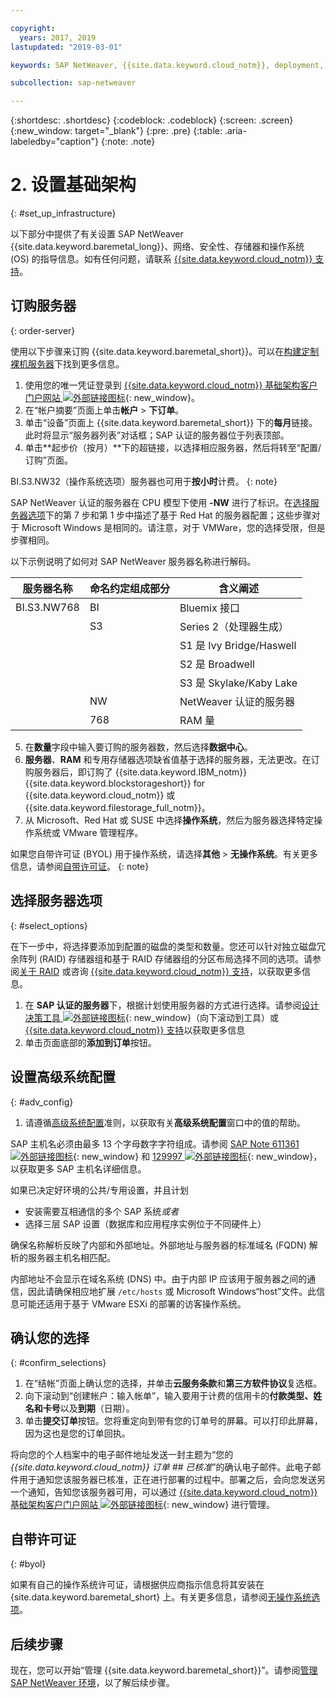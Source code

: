 ```yaml
---

copyright:
  years: 2017, 2019
lastupdated: "2019-03-01"

keywords: SAP NetWeaver, {{site.data.keyword.cloud_notm}}, deployment, BYOL

subcollection: sap-netweaver

---
```


{:shortdesc: .shortdesc}
{:codeblock: .codeblock}
{:screen: .screen}
{:new_window: target="_blank"}
{:pre: .pre}
{:table: .aria-labeledby="caption"}
{:note: .note}

# 2. 设置基础架构
{: #set_up_infrastructure}

以下部分中提供了有关设置 SAP NetWeaver {{site.data.keyword.baremetal_long}}、网络、安全性、存储器和操作系统 (OS) 的指导信息。如有任何问题，请联系 [{{site.data.keyword.cloud_notm}} 支持](/docs/get-support?topic=get-support-getting-customer-support#getting-customer-support)。

## 订购服务器
{: order-server}

使用以下步骤来订购 {{site.data.keyword.baremetal_short}}。可以在[构建定制裸机服务器](/docs/bare-metal?topic=bare-metal-ordering-baremetal-server#ordering-baremetal-server)下找到更多信息。

1. 使用您的唯一凭证登录到 [{{site.data.keyword.cloud_notm}} 基础架构客户门户网站 ![外部链接图标](../../icons/launch-glyph.svg "外部链接图标")](https://control.softlayer.com){: new_window}。
2. 在“帐户摘要”页面上单击**帐户** > **下订单**。
3. 单击“设备”页面上 {{site.data.keyword.baremetal_short}} 下的**每月**链接。此时将显示“服务器列表”对话框；SAP 认证的服务器位于列表顶部。
4. 单击**起步价（按月）**下的超链接，以选择相应服务器，然后将转至“配置/订购”页面。

BI.S3.NW32（操作系统选项）服务器也可用于**按小时**计费。
{: note}

   SAP NetWeaver 认证的服务器在 CPU 模型下使用 **-NW** 进行了标识。在[选择服务器选项](#select_options)下的第 7 步和第 1 步中描述了基于 Red Hat 的服务器配置；这些步骤对于 Microsoft Windows 是相同的。请注意，对于 VMWare，您的选择受限，但是步骤相同。

   以下示例说明了如何对 SAP NetWeaver 服务器名称进行解码。

|服务器名称|命名约定组成部分|含义阐述|
| --- | --- | --- |
| BI.S3.NW768 | BI | Bluemix 接口 |
| | S3 | Series 2（处理器生成）|
| | | S1 是 Ivy Bridge/Haswell |
| | | S2 是 Broadwell |
| | | S3 是 Skylake/Kaby Lake |
| | NW | NetWeaver 认证的服务器|
| | 768 |RAM 量|

5. 在**数量**字段中输入要订购的服务器数，然后选择**数据中心**。
6. **服务器**、**RAM** 和专用存储器选项缺省值基于选择的服务器，无法更改。在订购服务器后，即订购了 {{site.data.keyword.IBM_notm}} {{site.data.keyword.blockstorageshort}} for {{site.data.keyword.cloud_notm}} 或 {{site.data.keyword.filestorage_full_notm}}。
7. 从 Microsoft、Red Hat 或 SUSE 中选择**操作系统**，然后为服务器选择特定操作系统或 VMware 管理程序。

如果您自带许可证 (BYOL) 用于操作系统，请选择**其他** > **无操作系统**。有关更多信息，请参阅[自带许可证](#byol)。
{: note}

## 选择服务器选项
{: #select_options}

在下一步中，将选择要添加到配置的磁盘的类型和数量。您还可以针对独立磁盘冗余阵列 (RAID) 存储器组和基于 RAID 存储器组的分区布局选择不同的选项。请参阅[关于 RAID](/docs/bare-metal?topic=bare-metal-about-raid#about-raid) 或咨询 [{{site.data.keyword.cloud_notm}} 支持](/docs/get-support?topic=get-support-getting-customer-support#getting-customer-support)，以获取更多信息。

1. 在 **SAP 认证的服务器**下，根据计划使用服务器的方式进行选择。请参阅[设计决策工具 ![外部链接图标](../../icons/launch-glyph.svg "外部链接图标")](https://github.com/ibm-cloud-architecture/infrastructure-design-decision-tool){: new_window}（向下滚动到工具）或 [{{site.data.keyword.cloud_notm}} 支持](/docs/get-support?topic=get-support-getting-customer-support#getting-customer-support)以获取更多信息
2. 单击页面底部的**添加到订单**按钮。

## 设置高级系统配置
{: #adv_config}

1. 请遵循[高级系统配置](/docs/bare-metal?topic=bare-metal-ordering-baremetal-server#ordering-baremetal-server)准则，以获取有关**高级系统配置**窗口中的值的帮助。

SAP 主机名必须由最多 13 个字母数字字符组成。请参阅 [SAP Note 611361 ![外部链接图标](../../icons/launch-glyph.svg "外部链接图标")](https://launchpad.support.sap.com/#/611361){: new_window} 和 [129997 ![外部链接图标](../../icons/launch-glyph.svg "外部链接图标")](https://launchpad.support.sap.com/#/129997){: new_window}，以获取更多 SAP 主机名详细信息。

如果已决定好环境的公共/专用设置，并且计划
  * 安装需要互相通信的多个 SAP 系统*或者*
  * 选择三层 SAP 设置（数据库和应用程序实例位于不同硬件上）

确保名称解析反映了内部和外部地址。外部地址与服务器的标准域名 (FQDN) 解析的服务器主机名相匹配。

内部地址不会显示在域名系统 (DNS) 中。由于内部 IP 应该用于服务器之间的通信，因此请确保相应地扩展 `/etc/hosts` 或 Microsoft Windows“host”文件。此信息可能还适用于基于 VMware ESXi 的部署的访客操作系统。

## 确认您的选择
{: #confirm_selections}

1. 在“结帐”页面上确认您的选择，并单击**云服务条款**和**第三方软件协议**复选框。
2. 向下滚动到“创建帐户：输入帐单”，输入要用于计费的信用卡的**付款类型、姓名和卡号**以及**到期**（日期）。
3. 单击**提交订单**按钮。您将重定向到带有您的订单号的屏幕。可以打印此屏幕，因为这也是您的订单回执。

将向您的个人档案中的电子邮件地址发送一封主题为“您的 _{{site.data.keyword.cloud_notm}} 订单 ## 已核准_”的确认电子邮件。此电子邮件用于通知您该服务器已核准，正在进行部署的过程中。部署之后，会向您发送另一个通知，告知您该服务器可用，可以通过 [{{site.data.keyword.cloud_notm}} 基础架构客户门户网站 ![外部链接图标](../../icons/launch-glyph.svg "外部链接图标")](https://control.softlayer.com){: new_window} 进行管理。

## 自带许可证
{: #byol}

如果有自己的操作系统许可证，请根据供应商指示信息将其安装在 {site.data.keyword.baremetal_short} 上。有关更多信息，请参阅[无操作系统选项](/docs/bare-metal?topic=bare-metal-how-to-install-an-operating-system-on-a-no-os-server-#how-to-install-an-operating-system-on-a-no-os-server-)。

## 后续步骤

现在，您可以开始“管理 {{site.data.keyword.baremetal_short}}”。请参阅[管理 SAP NetWeaver 环境](/docs/infrastructure/sap-netweaver?topic=sap-netweaver-manage_environment#manage_environment)，以了解后续步骤。

